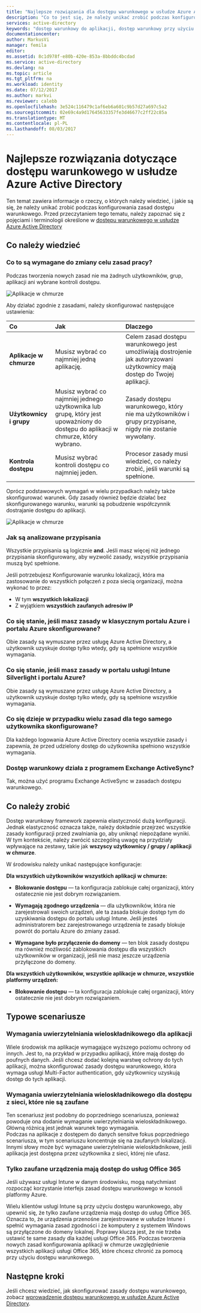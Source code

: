 ```yaml
---
title: "Najlepsze rozwiązania dla dostępu warunkowego w usłudze Azure Active Directory | Dokumentacja firmy Microsoft"
description: "Co to jest się, że należy unikać zrobić podczas konfigurowania zasad dostępu warunkowego i Dowiedz się więcej o rzeczy, o których należy wiedzieć."
services: active-directory
keywords: "dostęp warunkowy do aplikacji, dostęp warunkowy przy użyciu usługi Azure AD, bezpieczny dostęp do zasobów firmy, zasady dostępu warunkowego"
documentationcenter: 
author: MarkusVi
manager: femila
editor: 
ms.assetid: 8c1d978f-e80b-420e-853a-8bbddc4bcdad
ms.service: active-directory
ms.devlang: na
ms.topic: article
ms.tgt_pltfrm: na
ms.workload: identity
ms.date: 07/12/2017
ms.author: markvi
ms.reviewer: calebb
ms.openlocfilehash: 3e524c116479c1af6eb6a601c9b57d27a697c5a2
ms.sourcegitcommit: 02e69c4a9d17645633357fe3d46677c2ff22c85a
ms.translationtype: MT
ms.contentlocale: pl-PL
ms.lasthandoff: 08/03/2017
---
```

# <a name="best-practices-for-conditional-access-in-azure-active-directory"></a>Najlepsze rozwiązania dotyczące dostępu warunkowego w usłudze Azure Active Directory

Ten temat zawiera informacje o rzeczy, o których należy wiedzieć, i jakie są się, że należy unikać zrobić podczas konfigurowania zasad dostępu warunkowego. Przed przeczytaniem tego tematu, należy zapoznać się z pojęciami i terminologii określone w [dostępu warunkowego w usłudze Azure Active Directory](active-directory-conditional-access-azure-portal.md)

## <a name="what-you-should-know"></a>Co należy wiedzieć

### <a name="whats-required-to-make-a-policy-work"></a>Co to są wymagane do zmiany celu zasad pracy?

Podczas tworzenia nowych zasad nie ma żadnych użytkowników, grup, aplikacji ani wybrane kontroli dostępu.

![Aplikacje w chmurze](./media/active-directory-conditional-access-best-practices/02.png)


Aby działać zgodnie z zasadami, należy skonfigurować następujące ustawienia:


|Co           | Jak                                  | Dlaczego|
|:--            | :--                                  | :-- |
|**Aplikacje w chmurze** |Musisz wybrać co najmniej jedną aplikację.  | Celem zasad dostępu warunkowego jest umożliwiają dostrojenie jak autoryzowani użytkownicy mają dostęp do Twojej aplikacji.|
| **Użytkownicy i grupy** | Musisz wybrać co najmniej jednego użytkownika lub grupę, który jest upoważniony do dostępu do aplikacji w chmurze, który wybrano. | Zasady dostępu warunkowego, który nie ma użytkowników i grupy przypisane, nigdy nie zostanie wywołany. |
| **Kontrola dostępu** | Musisz wybrać kontroli dostępu co najmniej jeden. | Procesor zasady musi wiedzieć, co należy zrobić, jeśli warunki są spełnione.|


Oprócz podstawowych wymagań w wielu przypadkach należy także skonfigurować warunek. Gdy zasady również będzie działać bez skonfigurowanego warunku, warunki są pobudzenie współczynnik dostrajanie dostępu do aplikacji.


![Aplikacje w chmurze](./media/active-directory-conditional-access-best-practices/04.png)



### <a name="how-are-assignments-evaluated"></a>Jak są analizowane przypisania

Wszystkie przypisania są logicznie **and**. Jeśli masz więcej niż jednego przypisania skonfigurowany, aby wyzwolić zasady, wszystkie przypisania muszą być spełnione.  

Jeśli potrzebujesz Konfigurowanie warunku lokalizacji, która ma zastosowanie do wszystkich połączeń z poza siecią organizacji, można wykonać to przez:

- W tym **wszystkich lokalizacji**
- Z wyjątkiem **wszystkich zaufanych adresów IP**

### <a name="what-happens-if-you-have-policies-in-the-azure-classic-portal-and-azure-portal-configured"></a>Co się stanie, jeśli masz zasady w klasycznym portalu Azure i portalu Azure skonfigurowane?  
Obie zasady są wymuszane przez usługę Azure Active Directory, a użytkownik uzyskuje dostęp tylko wtedy, gdy są spełnione wszystkie wymagania.

### <a name="what-happens-if-you-have-policies-in-the-intune-silverlight-portal-and-the-azure-portal"></a>Co się stanie, jeśli masz zasady w portalu usługi Intune Silverlight i portalu Azure?
Obie zasady są wymuszane przez usługę Azure Active Directory, a użytkownik uzyskuje dostęp tylko wtedy, gdy są spełnione wszystkie wymagania.

### <a name="what-happens-if-i-have-multiple-policies-for-the-same-user-configured"></a>Co się dzieje w przypadku wielu zasad dla tego samego użytkownika skonfigurowane?  
Dla każdego logowania Azure Active Directory ocenia wszystkie zasady i zapewnia, że przed udzielony dostęp do użytkownika spełniono wszystkie wymagania.


### <a name="does-conditional-access-work-with-exchange-activesync"></a>Dostęp warunkowy działa z programem Exchange ActiveSync?

Tak, można użyć programu Exchange ActiveSync w zasadach dostępu warunkowego.


## <a name="what-you-should-avoid-doing"></a>Co należy zrobić

Dostęp warunkowy framework zapewnia elastyczność dużą konfiguracji. Jednak elastyczność oznacza także, należy dokładnie przejrzeć wszystkie zasady konfiguracji przed zwalniania go, aby uniknąć niepożądane wyniki. W tym kontekście, należy zwrócić szczególną uwagę na przydziały wpływające na zestawy, takie jak **wszyscy użytkownicy / grupy / aplikacji w chmurze**.

W środowisku należy unikać następujące konfiguracje:


**Dla wszystkich użytkowników wszystkich aplikacji w chmurze:**

- **Blokowanie dostępu** — ta konfiguracja zablokuje całej organizacji, który ostatecznie nie jest dobrym rozwiązaniem.

- **Wymagają zgodnego urządzenia** — dla użytkowników, która nie zarejestrowali swoich urządzeń, ale ta zasada blokuje dostęp tym do uzyskiwania dostępu do portalu usługi Intune. Jeśli jesteś administratorem bez zarejestrowanego urządzenia te zasady blokuje powrót do portalu Azure do zmiany zasad.

- **Wymagane było przyłączenie do domeny** — ten blok zasady dostępu ma również możliwość zablokowania dostępu dla wszystkich użytkowników w organizacji, jeśli nie masz jeszcze urządzenia przyłączone do domeny.


**Dla wszystkich użytkowników, wszystkie aplikacje w chmurze, wszystkie platformy urządzeń:**

- **Blokowanie dostępu** — ta konfiguracja zablokuje całej organizacji, który ostatecznie nie jest dobrym rozwiązaniem.


## <a name="common-scenarios"></a>Typowe scenariusze

### <a name="requiring-multi-factor-authentication-for-apps"></a>Wymagania uwierzytelniania wieloskładnikowego dla aplikacji

Wiele środowisk ma aplikacje wymagające wyższego poziomu ochrony od innych.
Jest to, na przykład w przypadku aplikacji, które mają dostęp do poufnych danych.
Jeśli chcesz dodać kolejną warstwę ochrony do tych aplikacji, można skonfigurować zasady dostępu warunkowego, która wymaga usługi Multi-Factor authentication, gdy użytkownicy uzyskują dostęp do tych aplikacji.


### <a name="requiring-multi-factor-authentication-for-access-from-networks-that-are-not-trusted"></a>Wymagania uwierzytelniania wieloskładnikowego dla dostępu z sieci, które nie są zaufane

Ten scenariusz jest podobny do poprzedniego scenariusza, ponieważ powoduje ona dodanie wymaganie uwierzytelniania wieloskładnikowego.
Główną różnicą jest jednak warunek tego wymagania.  
Podczas na aplikacje z dostępem do danych sensitve fokus poprzedniego scenariusza, w tym scenariuszu koncentruje się na zaufanych lokalizacji.  
Innymi słowy może być wymagane uwierzytelnianie wieloskładnikowe, jeśli aplikacja jest dostępna przez użytkownika z sieci, której nie ufasz.


### <a name="only-trusted-devices-can-access-office-365-services"></a>Tylko zaufane urządzenia mają dostęp do usług Office 365

Jeśli używasz usługi Intune w danym środowisku, mogą natychmiast rozpocząć korzystanie interfejs zasad dostępu warunkowego w konsoli platformy Azure.

Wielu klientów usługi Intune są przy użyciu dostępu warunkowego, aby upewnić się, że tylko zaufane urządzenia mają dostęp do usług Office 365. Oznacza to, że urządzenia przenośne zarejestrowane w usłudze Intune i spełnić wymagania zasad zgodności i że komputery z systemem Windows są przyłączone do domeny lokalnej. Poprawy klucza jest, że nie trzeba ustawić te same zasady dla każdej usługi Office 365.  Podczas tworzenia nowych zasad konfigurowania aplikacji w chmurze uwzględnienie wszystkich aplikacji usługi Office 365, które chcesz chronić za pomocą przy użyciu dostępu warunkowego.

## <a name="next-steps"></a>Następne kroki

Jeśli chcesz wiedzieć, jak skonfigurować zasady dostępu warunkowego, zobacz [wprowadzenie dostępu warunkowego w usłudze Azure Active Directory](active-directory-conditional-access-azure-portal-get-started.md).
